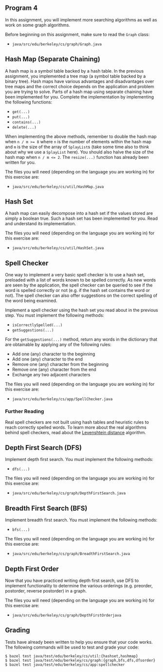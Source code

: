 Program 4
---------
In this assignment, you will implement more searching algorithms as well as work on some graph
algorithms.

Before beginning on this assignment, make sure to read the `Graph` class:

- `java/src/edu/berkeley/cs/graph/Graph.java`

Hash Map (Separate Chaining)
----------------------------
A hash map is a symbol table backed by a hash table. In the previous assignment, you implemented a
tree map (a symbol table backed by a binary tree). Hash maps have various advantages and
disadvantages over tree maps and the correct choice depends on the application and problem you
are trying to solve. Parts of a hash map using separate chaining have been implemented for you.
Complete the implementation by implementing the following functions:

- `get(...)`
- `put(...)`
- `contains(...)`
- `delete(...)`

When implementing the above methods, remember to double the hash map when `n / m >= 8` where `n` is
the number of elements within the hash map and `m` is the size of the array of `SplayList`s (take
some time also to think about why we use a `SplayList` here). You should also halve the size of the
hash map when `n / m <= 2`. The `resize(...)` function has already been written for you.

The files you will need (depending on the language you are working in) for this exercise are:

- `java/src/edu/berkeley/cs/util/HashMap.java`

Hash Set
--------
A hash map can easily decompose into a hash set if the values stored are simply a boolean true. Such
a hash set has been implemented for you. Read and understand its implementation.

The files you will need (depending on the language you are working in) for this exercise are:

- `java/src/edu/berkeley/cs/util/HashSet.java`

Spell Checker
-------------
One way to implement a very basic spell checker is to use a hash set, preloaded with a list of words
known to be spelled correctly. As new words are seen by the application, the spell checker can be
queried to see if the word is spelled correctly or not (e.g. if the hash set contains the word or
not). The spell checker can also offer suggestions on the correct spelling of the word being
examined.

Implement a spell checker using the hash set you read about in the previous step. You must implement
the following methods:

- `isCorrectlySpelled(...)`
- `getSuggestions(...)`

For the `getSuggestions(...)` method, return any words in the dictionary that are obtainable by
applying any of the following rules:

- Add one (any) character to the beginning
- Add one (any) character to the end
- Remove one (any) character from the beginning
- Remove one (any) character from the end
- Exchange any two adjacent characters

The files you will need (depending on the language you are working in) for this exercise are:

- `java/src/edu/berkeley/cs/app/SpellChecker.java`

### Further Reading
Real spell checkers are not built using hash tables and heuristic rules to reach correctly spelled
words. To learn more about the real algorithms behind spell checkers, read about the [Levenshtein
distance](https://en.wikipedia.org/wiki/Levenshtein_distance) algorithm.

Depth First Search (DFS)
------------------------
Implement depth first search. You must implement the following methods:

- `dfs(...)`

The files you will need (depending on the language you are working in) for this exercise are:

- `java/src/edu/berkeley/cs/graph/DepthFirstSearch.java`

Breadth First Search (BFS)
--------------------------
Implement breadth first search. You must implement the following methods:

- `bfs(...)`

The files you will need (depending on the language you are working in) for this exercise are:

- `java/src/edu/berkeley/cs/graph/BreadthFirstSearch.java`

Depth First Order
-----------------
Now that you have practiced writing depth first search, use DFS to implement functionality to
determine the various orderings (e.g. preorder, postorder, reverse postorder) in a graph.

The files you will need (depending on the language you are working in) for this exercise are:

- `java/src/edu/berkeley/cs/graph/DepthFirstOrderjava`

Grading
-------
Tests have already been written to help you ensure that your code works. The following commands will
be used to test and grade your code:

    $ bazel test java/test/edu/berkeley/cs/util:{hashset,hashmap}
    $ bazel test java/test/edu/berkeley/cs/graph:{graph,bfs,dfs,dfsorder}
    $ bazel test java/test/edu/berkeley/cs/app:spellchecker
